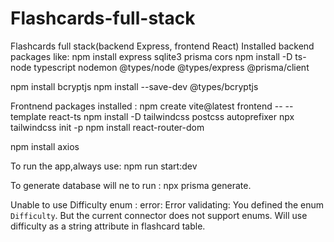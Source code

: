 # Flashcards-full-stack
Flashcards full stack(backend Express, frontend React)
Installed backend packages like:
npm install express sqlite3 prisma cors
npm install -D ts-node typescript nodemon @types/node @types/express @prisma/client

npm install bcryptjs
npm install --save-dev @types/bcryptjs

Frontnend packages installed :
npm create vite@latest frontend -- --template react-ts
npm install -D tailwindcss postcss autoprefixer
npx tailwindcss init -p
npm install react-router-dom

npm install axios




To run the app,always use: npm run start:dev

To generate database will ne to run : npx prisma generate.

Unable to use Difficulty enum : error: Error validating: You defined the enum `Difficulty`. But the current connector does not support enums. Will use difficulty as a string attribute in flashcard table. 
